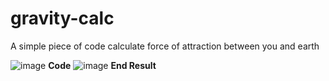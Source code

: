 # gravity-calc
A simple piece of code calculate force of attraction between you and earth
  
![image](https://user-images.githubusercontent.com/97213406/152629715-160e57c0-07e9-4ed1-a675-8e3e836c0e47.png)           **Code**
![image](https://user-images.githubusercontent.com/97213406/152629728-52356b06-a912-4f07-9829-32e543600e27.png)           **End Result**
